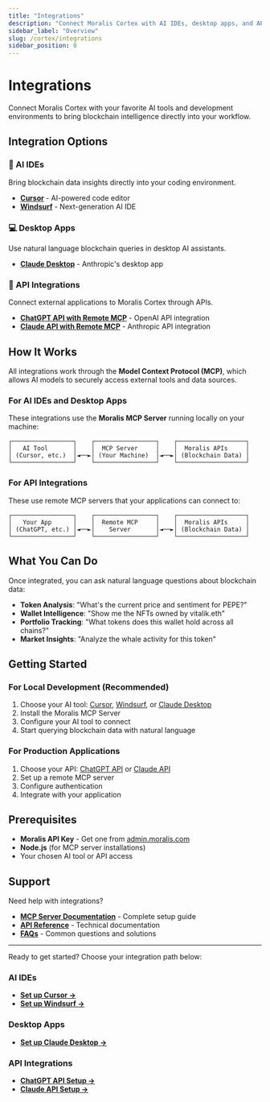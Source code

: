 ```yaml
---
title: "Integrations"
description: "Connect Moralis Cortex with AI IDEs, desktop apps, and APIs for seamless blockchain intelligence in your development workflow."
sidebar_label: "Overview"
slug: /cortex/integrations
sidebar_position: 0
---
```


# Integrations

Connect Moralis Cortex with your favorite AI tools and development environments to bring blockchain intelligence directly into your workflow.

## Integration Options

### 🧠 AI IDEs

Bring blockchain data insights directly into your coding environment.

- **[Cursor](/cortex/integrations/cursor)** - AI-powered code editor
- **[Windsurf](/cortex/integrations/windsurf)** - Next-generation AI IDE

### 💻 Desktop Apps

Use natural language blockchain queries in desktop AI assistants.

- **[Claude Desktop](/cortex/integrations/claude-desktop)** - Anthropic's desktop app

### 🔌 API Integrations

Connect external applications to Moralis Cortex through APIs.

- **[ChatGPT API with Remote MCP](/cortex/integrations/chatgpt-api)** - OpenAI API integration
- **[Claude API with Remote MCP](/cortex/integrations/claude-api)** - Anthropic API integration

## How It Works

All integrations work through the **Model Context Protocol (MCP)**, which allows AI models to securely access external tools and data sources.

### For AI IDEs and Desktop Apps

These integrations use the **Moralis MCP Server** running locally on your machine:

```
┌─────────────────┐    ┌─────────────────┐    ┌───────────────────┐
│   AI Tool       │    │  MCP Server     │    │  Moralis APIs     │
│ (Cursor, etc.)  │◄──►│ (Your Machine)  │◄──►│ (Blockchain Data) │
└─────────────────┘    └─────────────────┘    └───────────────────┘
```

### For API Integrations

These use remote MCP servers that your applications can connect to:

```
┌─────────────────┐    ┌─────────────────┐    ┌───────────────────┐
│   Your App      │    │  Remote MCP     │    │  Moralis APIs     │
│ (ChatGPT, etc.) │◄──►│    Server       │◄──►│ (Blockchain Data) │
└─────────────────┘    └─────────────────┘    └───────────────────┘
```

## What You Can Do

Once integrated, you can ask natural language questions about blockchain data:

- **Token Analysis**: "What's the current price and sentiment for PEPE?"
- **Wallet Intelligence**: "Show me the NFTs owned by vitalik.eth"
- **Portfolio Tracking**: "What tokens does this wallet hold across all chains?"
- **Market Insights**: "Analyze the whale activity for this token"

## Getting Started

### For Local Development (Recommended)

1. Choose your AI tool: [Cursor](/cortex/integrations/cursor), [Windsurf](/cortex/integrations/windsurf), or [Claude Desktop](/cortex/integrations/claude-desktop)
2. Install the Moralis MCP Server
3. Configure your AI tool to connect
4. Start querying blockchain data with natural language

### For Production Applications

1. Choose your API: [ChatGPT API](/cortex/integrations/chatgpt-api) or [Claude API](/cortex/integrations/claude-api)
2. Set up a remote MCP server
3. Configure authentication
4. Integrate with your application

## Prerequisites

- **Moralis API Key** - Get one from [admin.moralis.com](https://admin.moralis.com/api-keys)
- **Node.js** (for MCP server installations)
- Your chosen AI tool or API access

## Support

Need help with integrations?

- **[MCP Server Documentation](/cortex/mcp-server)** - Complete setup guide
- **[API Reference](/cortex/api-reference)** - Technical documentation
- **[FAQs](/cortex/faqs)** - Common questions and solutions

---

Ready to get started? Choose your integration path below:

### AI IDEs

- **[Set up Cursor →](/cortex/integrations/cursor)**
- **[Set up Windsurf →](/cortex/integrations/windsurf)**

### Desktop Apps

- **[Set up Claude Desktop →](/cortex/integrations/claude-desktop)**

### API Integrations

- **[ChatGPT API Setup →](/cortex/integrations/chatgpt-api)**
- **[Claude API Setup →](/cortex/integrations/claude-api)**
